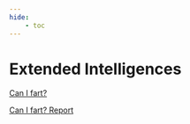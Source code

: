 ```yaml
---
hide:
    - toc
---
```


# **Extended Intelligences**


<a href="https:&#x2F;&#x2F;www.canva.com&#x2F;design&#x2F;DAFUEu4fxrk&#x2F;view?utm_content=DAFUEu4fxrk&amp;utm_campaign=designshare&amp;utm_medium=embeds&amp;utm_source=link" target="_blank" rel="noopener">Can I fart?</a>


<a href="https:&#x2F;&#x2F;www.canva.com&#x2F;design&#x2F;DAFUQsaPo_0&#x2F;view?utm_content=DAFUQsaPo_0&amp;utm_campaign=designshare&amp;utm_medium=embeds&amp;utm_source=link" target="_blank" rel="noopener">Can I fart? Report</a>
